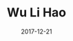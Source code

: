 ---
layout: post
type: "project"
title:  "Wu Li Hao"
link: /blog/pushing-to-app-store/"
date:   2017-12-21
excerpt: "Order and delivery tracking apps to streamline the business flow of a local noodle manufacturer."
image: "/assets/images/wulihao.png"
---